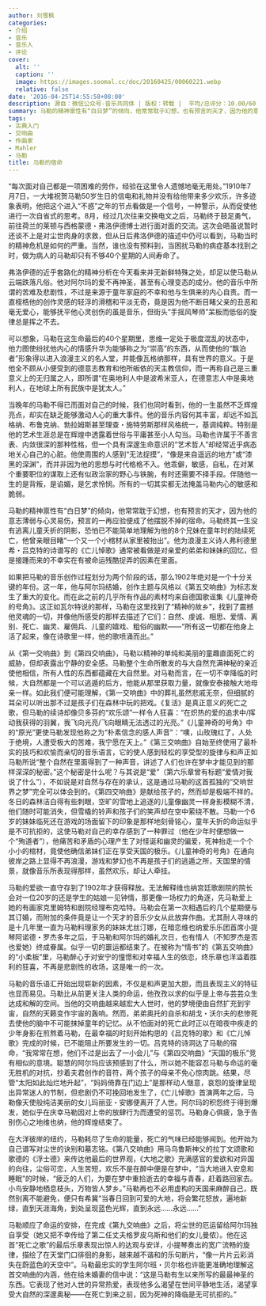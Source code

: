 ```yaml
---
author: 刘雪枫
categories:
- 介绍
- 音乐
- 音乐人
- 评论
cover:
  alt: ''
  caption: ''
  image: https://images.soomal.cc/doc/20160425/00060221.webp
  relative: false
date: '2016-04-25T14:55:58+08:00'
description: 源自：微信公众号-音乐共同体 | 版权：转载 |  平均/总评分：10.00/60
summary: 马勒的精神禀性有“白日梦”的倾向，他常常耽于幻想，也有预言的天才，因为他的意志薄弱与心灵易伤，预言的一再应验便成了他摆脱不掉的宿命。马勒终其一生没有逃离儿童夭折的阴影，恐怕已不能简单地理解为他的8个兄妹在童年时的陆续死亡……
tags:
- 古典入门
- 交响曲
- 作曲家
- Mahler
- 马勒
title: 马勒的宿命
---
```


“每次面对自己都是一项困难的劳作，经验在这里令人遗憾地毫无用处。”1910年7月7日，一大堆祝贺马勒50岁生日的信电和礼物并没有给他带来多少欢乐，许多迹象表明，他把这个进入“不惑”之年的节点看做是一个信号，一种警示，从而促使他进行一次自省式的思考。8月，经过几次往来交换电文之后，马勒终于鼓足勇气，前往荷兰的莱顿与西格蒙德・弗洛伊德博士进行面对面的交流。这次会晤虽说暂时还谈不上是对尘世肉身的求救，但从日后弗洛伊德的描述中仍可以看到，马勒当时的精神危机是如何的严重。当然，谁也没有预料到，当困扰马勒的病症基本找到之时，做为病人的马勒却只有不够40个星期的人间寿命了。

弗洛伊德的近乎套路化的精神分析在今天看来并无新鲜特殊之处，却足以使马勒从云端跌落凡俗。他对阿尔玛的爱不再神圣，甚至有心理变态的成分。他的音乐中所谓的苦难及悲剧性，不过是来源于童年家庭的不幸和他与生俱来的内心自责。而一直桎梏他的创作灵感的轻浮的滑稽和平淡无奇，竟是因为他不断目睹父亲的丑恶和毫无爱心，能够抚平他心灵创伤的虽是音乐，但街头“手摇风琴师”呆板而低俗的旋律总是挥之不去。

可以想象，马勒在这生命最后的40个星期里，思维一定处于极度混乱的状态中，他力图使纷扰他内心的情感升华为能够称之为“崇高”的东西，从而使他的“飘泊者”形象得以进入浪漫主义的名人堂，并能像瓦格纳那样，具有世界的意义。于是他全不顾从小便受到的德意志教育和他所皈依的天主教信仰，而一再称自己是三重意义上的无归属之人，即所谓“在奥地利人中是波希米亚人，在德意志人中是奥地利人，在地球上所有民族中是犹太人。”

当晚年的马勒不得已而面对自己的时候，我们也同时看到，他的一生虽然不乏辉煌亮点，却实在缺乏能够激动人心的重大事件。他的音乐内容何其丰富，却远不如瓦格纳、布鲁克纳、勃拉姆斯甚至理查・施特劳斯那样风格统一，基调纯粹。特别是他的艺术生涯总是在辉煌中透露着世俗与平庸甚至小人勾当。马勒也许属于不善言表、内敛很深的那种性格，但一个具有深邃生命意识的“艺术哲人”却经常近乎病态地关心自己的心脏。他使周围的人感到“无法捉摸”，“像是来自遥远的地方”或“漆黑的深渊”，而并非因为他的思想与时代格格不入。他乖僻，敏感，自私，在对某个重要职位的谋取上还有似政治家的野心与铁腕，有时还需要不择手段。伴随他一生的是背叛，是谄媚，是乞求怜悯。所有的一切其实都无法掩盖马勒内心的敏感和脆弱。

马勒的精神禀性有“白日梦”的倾向，他常常耽于幻想，也有预言的天才，因为他的意志薄弱与心灵易伤，预言的一再应验便成了他摆脱不掉的宿命。马勒终其一生没有逃离儿童夭折的阴影，恐怕已不能简单地理解为他的8个兄妹在童年时的陆续死亡，他曾亲眼目睹“一个又一个小棺材从家里被抬出”。他为浪漫主义诗人弗利德里希・吕克特的诗谱写的《亡儿悼歌》通常被看做是对亲爱的弟弟和妹妹的回忆，但是接踵而来的不幸实在有被命运残酷捉弄的因素在里面。

如果把马勒的音乐创作过程划分为两个阶段的话，那么1902年绝对是一个十分关键的年份。这一年，他与阿尔玛结婚，创作主题与风格以《第五交响曲》为标志发生了重大的变化。而在此之前的几乎所有作品的素材均来自德国歌谣集《儿童神奇的号角》。这正如瓦尔特说的那样，马勒在这里找到了“精神的故乡”，找到了震撼他灵魂的一切，并像他所感受的那样去描述了它们：自然、虔诚、相思、爱情、离别、死亡、幽灵、雇佣兵、儿童的嬉戏、粗俗的幽默――“所有这一切都在他身上活了起来，像在诗歌里一样，他的歌喷涌而出。”  

从《第一交响曲》到《第四交响曲》，马勒以精神的单纯和美丽的童趣直面死亡的威胁，但却表露出宁静的安全感。马勒整个生命所散发的与大自然充满神秘的亲近使他相信，所有人性的东西都蕴藏在大自然里。对马勒而言，在一切不幸降临的时候，大自然都是一个可以逃遁的后方，他能从那里获取力量，就像安泰接触大地母亲一样。如此我们便可能理解，《第一交响曲》中的葬礼虽然悲戚无奈，但细腻的耳朵可以听出那不过是孩子们在森林中玩的把戏。《复活》是真正意义的死亡之歌，但马勒的续诗却像贝多芬的“欢乐颂”一样令人狂喜：“在炽热的爱的追求中/挥动我获得的羽翼，我飞向光亮/飞向眼睛无法透过的光亮。”《儿童神奇的号角》中的“原光”更使马勒发现他称之为“朴素信念的感人声音”：“噢，山玫瑰红了，人处于绝境，人遭受极大的苦难，我宁愿在天上。”《第三交响曲》自始至终使用了最朴实的技巧和欢愉而亲切的音乐语言，它的使人感到轻松的享受型的旋律与和声正如马勒所说“整个自然在里面得到了一种声音，讲述了人们也许在梦中才能见到的那样深深的秘密。”这个秘密是什么呢？与其说是“爱”（第六乐章曾有标题“爱情对我说了什么”），不如说是对自然与存在的承认，这是通过马勒的这首孤独的“交响世界之梦”完全可以体会到的。《第四交响曲》是献给孩子的，然而却是极端不祥的。冬日的森林洁白得有些刺眼，空旷的雪地上追逐的儿童像幽灵一样身影模糊不清，他们随时可能消失，但雪橇的铃声和孩子们的笑声却在空中萦绕不散。马勒一个6岁的妹妹临死还在游戏的场面留下的印象是那样地刻骨铭心，童年夭折的命运似乎是不可抗拒的，这使马勒对自己的幸存感到了一种罪过（他在少年时便想做一个“殉道者”），他痛苦和矛盾的心理产生了对怪诞和幽灵的偏爱，死神抬走一个个小小的棺材，竟使他确信弟妹们正在享受天国的极乐。《儿童神奇的号角》在通向彼岸之路上显得不再浪漫，游戏和梦幻也不再是孩子们的逃遁之所，天国里的情景，就像音乐所表现得那样，虽然欢乐，却让人牵挂。

马勒的爱欲一直守存到了1902年才获得释放。无法解释维也纳宫廷歌剧院的院长会对一位20岁的还是学生的姑娘一见钟情，那更像一场权力的角逐，先马勒爱上她的有画家克里姆特和剧院经理布克哈特。马勒会在第一次相遇后的几个星期便与其订婚，而附加的条件竟是让一个天才的音乐少女从此放弃作曲。尤其耐人寻味的是十几年里一直为马勒料理家务的妹妹尤丝汀娜，在暗恋维也纳爱乐乐团首席小提琴阿诺德・罗杰多年之后，于马勒和阿尔玛的婚礼次日，也有情人（不知罗杰是否也爱她）终成眷属。似乎一切的噩运都结束了。在被称为“情书”的《第五交响曲》的“小柔板”里，马勒醉心于对安宁的憧憬和对幸福人生的依恋，终乐章也洋溢着胜利的狂喜，不再是悲剧性的收场，这是唯一的一次。

马勒的音乐语汇开始出现崭新的因素，不仅是和声更加大胆，而且表现主义的特征也显而易见。马勒比从前更关注人类的命运，他孜孜以求的似乎是上帝与芸芸众生达成和解的空间。当他的交响曲越来越宏大人世时，他的梦境便由自然扩充到宇宙，自然的天籁变作宇宙的轰响。然而，弟弟奥托的自杀和胡戈・沃尔夫的悲惨死去使他的脑中不可能抹掉童年的记忆。从不怕面对的死亡此时正以在暗夜中疾走的少年身影在煎熬着马勒，在最幸福的时刻开始构思的《吕克特的歌》和《亡儿悼歌》完成的时候，已不能阻止所要发生的一切。吕克特的诗洞达了马勒的宿命，“我常常在想，他们不过是出去了一小会儿”与《第四交响曲》“天国的极乐”竞有相似的意境。聪慧的阿尔玛应该预感到了什么，所以她不能容忍马勒与命运的毫无胜机的对抗，抄着夫君创作的音符，两个孩子的母亲不免心惊肉跳。结果，尽管“太阳如此灿烂地升起”，“妈妈倚靠在门边上”是那样动人惬意，哀怨的旋律呈现出异常迷人的节制，但悲剧仍不可挽回地发生了，《亡儿悼歌》首演两年之后，马勒像天使般纯洁美丽的女儿玛丽亚・安娜便离开了人世。阿尔玛的积怨终于得到爆发，她似乎在庆幸马勒因对上帝的放肆行为而遭受的惩罚。马勒身心俱疲，急于告别伤心之地维也纳，他的辉煌结束了。

在大洋彼岸的纽约，马勒耗尽了生命的能量，死亡的气味已经能够闻到。他开始为自己谱写对尘世的诀别和墓志铭。《第八交响曲》用马乌鲁斯神父的拉丁文颂歌和歌德的《浮士德》来传达他最后的世界观，《大地之歌》充满感官的爱欲和对异国的向往，尘俗可恋，人生苦短，欢乐不是在醉中便是在梦中，“当大地进入安息和睡眠”的时候，“疲乏的人们，为要在梦中重拾逝去的幸福与青春，赶着路回家去。小鸟安静地栖息枝头，万物皆人梦乡。”马勒再也不必用虚构的天国来麻醉自己，既然别离不能避免，便只有希冀“当春日回到可爱的大地，将会繁花怒放，遍地新绿，直到天涯海角，到处呈现蓝色光辉，直到永远……永远……”

马勒顺应了命运的安排，在完成《第九交响曲》之后，将尘世的厄运留给阿尔玛独自享受（她又把不幸传给了第二任丈夫格罗皮乌斯和他们的女儿曼侬）。他在这首“死亡之歌”的最后乐章表现出惊人的达观与安详，小提琴奏出的宽广流畅的旋律，描绘了在天堂门口徘徊的身影，越来越不谐和的乐句断片，“像一片片云彩消失在蔚蓝色的天空中”。马勒最忠实的学生阿尔班・贝尔格也许能更准确地理解这首交响曲的内涵，他在给未婚妻的信中说：“这是马勒有生以来所写的最最神圣的东西。它表现了他对人世的异常热爱，表现他多么渴望在世间平静地生活，渴望享受大自然的深邃奥秘――在死亡到来之前，因为死神的降临是无可抗拒的。”